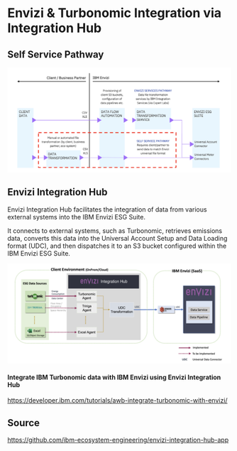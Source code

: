# Envizi & Turbonomic Integration via Integration Hub

## Self Service Pathway

<img src="images/img-1.png">


## Envizi Integration Hub

Envizi Integration Hub facilitates the integration of data from various external systems into the IBM Envizi ESG Suite.

It connects to external systems, such as Turbonomic, retrieves emissions data, converts this data into the Universal Account Setup and Data Loading format (UDC), and then dispatches it to an S3 bucket configured within the IBM Envizi ESG Suite.

<img src="images/img-11-arch.png">

#### Integrate IBM Turbonomic data with IBM Envizi using Envizi Integration Hub

https://developer.ibm.com/tutorials/awb-integrate-turbonomic-with-envizi/

## Source

https://github.com/ibm-ecosystem-engineering/envizi-integration-hub-app

